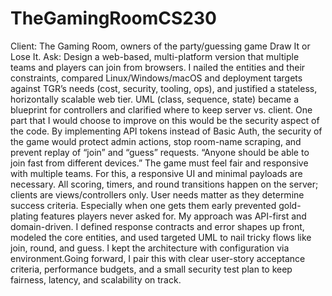 # TheGamingRoomCS230
Client: The Gaming Room, owners of the party/guessing game Draw It or Lose It.
Ask: Design a web-based, multi-platform version that multiple teams and players can join from browsers.
I nailed the entities and their constraints, compared Linux/Windows/macOS and deployment targets against TGR’s needs (cost, security, tooling, ops), and justified a stateless, horizontally scalable web tier.
UML (class, sequence, state) became a blueprint for controllers and clarified where to keep server vs. client.
One part that I would choose to improve on this would be the security aspect of the code. By implementing API tokens instead of Basic Auth, the security of the game would protect admin actions, stop room-name scraping, and prevent replay of “join” and “guess” requests.
“Anyone should be able to join fast from different devices.” The game must feel fair and responsive with multiple teams. For this, a responsive UI and minimal payloads are necessary. All scoring, timers, and round transitions happen on the server; clients are views/controllers only. User needs matter as they determine success criteria. Especially when one gets them early prevented gold-plating features players never asked for. 
My approach was API-first and domain-driven. I defined response contracts and error shapes up front, modeled the core entities, and used targeted UML to nail tricky flows like join, round, and guess. I kept the architecture with configuration via environment.Going forward, I pair this with clear user-story acceptance criteria, performance budgets, and a small security test plan to keep fairness, latency, and scalability on track.
